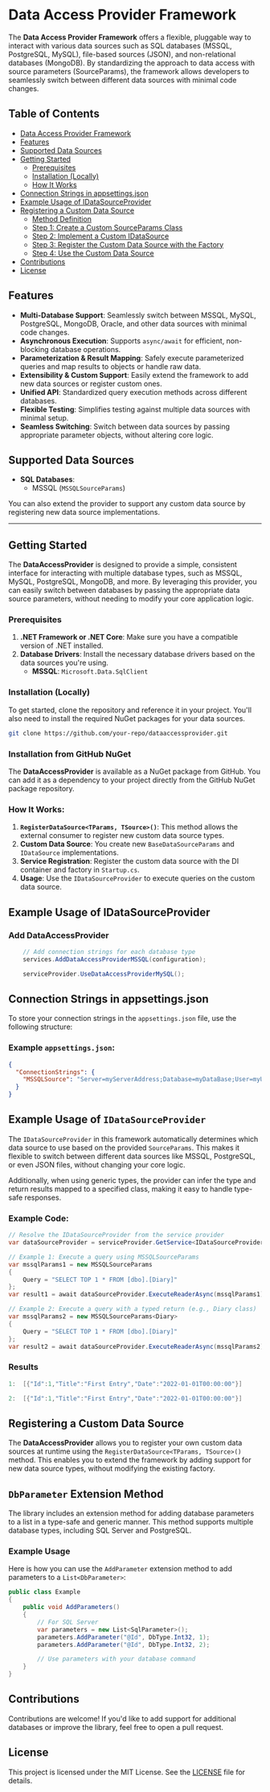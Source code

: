 # Data Access Provider Framework

The **Data Access Provider Framework** offers a flexible, pluggable way to interact with various data sources such as SQL databases (MSSQL, PostgreSQL, MySQL), file-based sources (JSON), and non-relational databases (MongoDB). By standardizing the approach to data access with source parameters (SourceParams), the framework allows developers to seamlessly switch between different data sources with minimal code changes.

## Table of Contents

- [Data Access Provider Framework](#data-access-provider-framework)
- [Features](#features)
- [Supported Data Sources](#supported-data-sources)
- [Getting Started](#getting-started)
  - [Prerequisites](#prerequisites)
  - [Installation (Locally)](#installation-locally)
  - [How It Works](#how-it-works)
- [Connection Strings in appsettings.json](#connection-strings-in-appsettingsjson)
- [Example Usage of IDataSourceProvider](#example-usage-of-idatasourceprovider)
- [Registering a Custom Data Source](#registering-a-custom-data-source)
  - [Method Definition](#method-definition)
  - [Step 1: Create a Custom SourceParams Class](#step-1-create-a-custom-sourceparams-class)
  - [Step 2: Implement a Custom IDataSource](#step-2-implement-a-custom-idatasource)
  - [Step 3: Register the Custom Data Source with the Factory](#step-3-register-the-custom-data-source-with-the-factory)
  - [Step 4: Use the Custom Data Source](#step-4-use-the-custom-data-source)
- [Contributions](#contributions)
- [License](#license)

## Features

- **Multi-Database Support**: Seamlessly switch between MSSQL, MySQL, PostgreSQL, MongoDB, Oracle, and other data sources with minimal code changes.
- **Asynchronous Execution**: Supports `async/await` for efficient, non-blocking database operations.
- **Parameterization & Result Mapping**: Safely execute parameterized queries and map results to objects or handle raw data.
- **Extensibility & Custom Support**: Easily extend the framework to add new data sources or register custom ones.
- **Unified API**: Standardized query execution methods across different databases.
- **Flexible Testing**: Simplifies testing against multiple data sources with minimal setup.
- **Seamless Switching**: Switch between data sources by passing appropriate parameter objects, without altering core logic.


## Supported Data Sources

- **SQL Databases**:
  - MSSQL (`MSSQLSourceParams`)

You can also extend the provider to support any custom data source by registering new data source implementations.

---

## Getting Started

The **DataAccessProvider** is designed to provide a simple, consistent interface for interacting with multiple database types, such as MSSQL, MySQL, PostgreSQL, MongoDB, and more. By leveraging this provider, you can easily switch between databases by passing the appropriate data source parameters, without needing to modify your core application logic.

### Prerequisites

1. **.NET Framework or .NET Core**: Make sure you have a compatible version of .NET installed.
2. **Database Drivers**: Install the necessary database drivers based on the data sources you're using.
   - **MSSQL**: `Microsoft.Data.SqlClient`

### Installation (Locally)

To get started, clone the repository and reference it in your project. You'll also need to install the required NuGet packages for your data sources.

```bash
git clone https://github.com/your-repo/dataaccessprovider.git
```

### Installation from GitHub NuGet

The **DataAccessProvider** is available as a NuGet package from GitHub. You can add it as a dependency to your project directly from the GitHub NuGet package repository.

### How It Works:

1. **`RegisterDataSource<TParams, TSource>()`**: This method allows the external consumer to register new custom data source types.
2. **Custom Data Source**: You create new `BaseDataSourceParams` and `IDataSource` implementations.
3. **Service Registration**: Register the custom data source with the DI container and factory in `Startup.cs`.
4. **Usage**: Use the `IDataSourceProvider` to execute queries on the custom data source.

## Example Usage of IDataSourceProvider

### Add DataAccessProvider 

```csharp    
    // Add connection strings for each database type
    services.AddDataAccessProviderMSSQL(configuration);

    serviceProvider.UseDataAccessProviderMySQL();
```

## Connection Strings in appsettings.json

To store your connection strings in the `appsettings.json` file, use the following structure:

### Example `appsettings.json`:

```json
{
  "ConnectionStrings": {
    "MSSQLSource": "Server=myServerAddress;Database=myDataBase;User=myUsername;Password=myPassword;",
  }
}
```

## Example Usage of `IDataSourceProvider`

The `IDataSourceProvider` in this framework automatically determines which data source to use based on the provided `SourceParams`. This makes it flexible to switch between different data sources like MSSQL, PostgreSQL, or even JSON files, without changing your core logic.

Additionally, when using generic types, the provider can infer the type and return results mapped to a specified class, making it easy to handle type-safe responses.

### Example Code:

```csharp
// Resolve the IDataSourceProvider from the service provider
var dataSourceProvider = serviceProvider.GetService<IDataSourceProvider>();

// Example 1: Execute a query using MSSQLSourceParams
var mssqlParams1 = new MSSQLSourceParams
{
    Query = "SELECT TOP 1 * FROM [dbo].[Diary]"
};
var result1 = await dataSourceProvider.ExecuteReaderAsync(mssqlParams1);

// Example 2: Execute a query with a typed return (e.g., Diary class)
var mssqlParams2 = new MSSQLSourceParams<Diary>
{
    Query = "SELECT TOP 1 * FROM [dbo].[Diary]"
};
var result2 = await dataSourceProvider.ExecuteReaderAsync(mssqlParams2);
```

### Results
```csharp
1:  [{"Id":1,"Title":"First Entry","Date":"2022-01-01T00:00:00"}]

2:  [{"Id":1,"Title":"First Entry","Date":"2022-01-01T00:00:00"}]
```

## Registering a Custom Data Source

The **DataAccessProvider** allows you to register your own custom data sources at runtime using the `RegisterDataSource<TParams, TSource>()` method. This enables you to extend the framework by adding support for new data source types, without modifying the existing factory.



## `DbParameter` Extension Method

The library includes an extension method for adding database parameters to a list in a type-safe and generic manner. This method supports multiple database types, including SQL Server and PostgreSQL.

### Example Usage

Here is how you can use the `AddParameter` extension method to add parameters to a `List<DbParameter>`:

```csharp
public class Example
{
    public void AddParameters()
    {
        // For SQL Server
        var parameters = new List<SqlParameter>();
        parameters.AddParameter("@Id", DbType.Int32, 1);
        parameters.AddParameter("@Id", DbType.Int32, 2);

        // Use parameters with your database command
    }
}
```

## Contributions

Contributions are welcome! If you'd like to add support for additional databases or improve the library, feel free to open a pull request.

## License

This project is licensed under the MIT License. See the [LICENSE](LICENSE.txt) file for details.